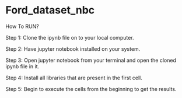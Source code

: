 # Ford_dataset_nbc
How To RUN?

Step 1: Clone the ipynb file on to your local computer.

Step 2: Have jupyter notebook installed on your system.

Step 3: Open jupyter notebook from your terminal and open the cloned ipynb file in it.

Step 4: Install all libraries that are present in the first cell.

Step 5: Begin to execute the cells from the beginning to get the results.
